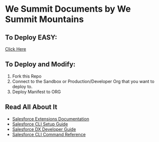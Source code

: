 # We Summit Documents by We Summit Mountains

## To Deploy EASY:
[Click Here](https://githubsfdeploy.herokuapp.com?owner=shadradson&repo=WSM-We-Summit-Documents)


## To Deploy and Modify:
1. Fork this Repo
2. Connect to the Sandbox or Production/Developer Org that you want to deploy to.
3. Deploy Manifest to ORG

## Read All About It
- [Salesforce Extensions Documentation](https://developer.salesforce.com/tools/vscode/)
- [Salesforce CLI Setup Guide](https://developer.salesforce.com/docs/atlas.en-us.sfdx_setup.meta/sfdx_setup/sfdx_setup_intro.htm)
- [Salesforce DX Developer Guide](https://developer.salesforce.com/docs/atlas.en-us.sfdx_dev.meta/sfdx_dev/sfdx_dev_intro.htm)
- [Salesforce CLI Command Reference](https://developer.salesforce.com/docs/atlas.en-us.sfdx_cli_reference.meta/sfdx_cli_reference/cli_reference.htm)
